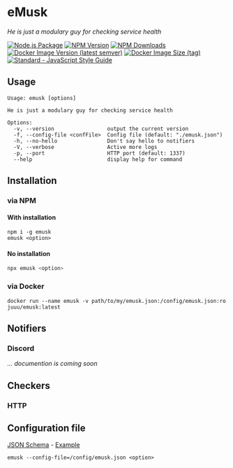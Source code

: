 # eMusk
_He is just a modulary guy for checking service health_

[![Node.js Package](https://github.com/j-catania/emusk/actions/workflows/build-release.yml/badge.svg)](https://github.com/j-catania/emusk/actions/workflows/build-release.yml)
[![NPM Version](https://img.shields.io/npm/v/emusk.svg)](https://npmjs.org/package/emusk)
[![NPM Downloads](https://img.shields.io/npm/dm/emusk.svg)](https://npmjs.org/package/emusk)
[![Docker Image Version (latest semver)](https://img.shields.io/docker/v/juuu/emusk?logo=docker)](https://hub.docker.com/r/juuu/emusk)
[![Docker Image Size (tag)](https://img.shields.io/docker/image-size/juuu/emusk/latest?logo=docker)](https://hub.docker.com/r/juuu/emusk)
[![Standard - JavaScript Style Guide](https://img.shields.io/badge/code_style-standard-brightgreen.svg)](https://standardjs.com)

## Usage
```shell
Usage: emusk [options]

He is just a modulary guy for checking service health

Options:
  -v, --version                 output the current version
  -f, --config-file <confFile>  Config file (default: "./emusk.json")
  -h, --no-hello                Don't say hello to notifiers
  -V, --verbose                 Active more logs
  -p, --port                    HTTP port (default: 1337)
  --help                        display help for command
```

## Installation
### via NPM
#### With installation
```shell
npm i -g emusk
emusk <option>
```
#### No installation
```sh
npx emusk <option>
```
### via Docker
```
docker run --name emusk -v path/to/my/emusk.json:/config/emusk.json:ro juuu/emusk:latest
```

## Notifiers
### Discord
_... documention is coming soon_

## Checkers
### HTTP


## Configuration file
[JSON Schema](emusk.schema.json) - [Example](emusk.example.json)
```
emusk --config-file=/config/emusk.json <option>
```
